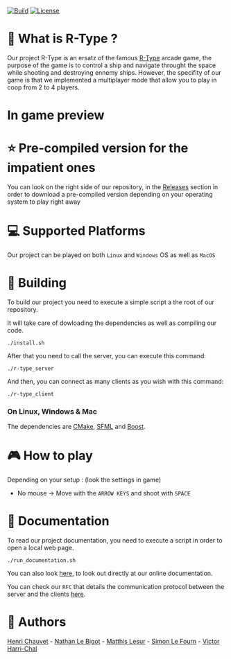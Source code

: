 [![Build](https://img.shields.io/github/workflow/status/JohanCDev/Bomberman/Build)](https://github.com/VictorHarri-Chal/R-Type/actions/workflows/build.yml)
[![License](https://img.shields.io/github/license/VictorHarri-Chal/R-Type)](https://github.com/VictorHarri-Chal/R-Type)

# :rocket:  What is R-Type ?
Our project R-Type is an ersatz of the famous [R-Type](https://www.youtube.com/watch?v=2xAX6XTzpg0) arcade game, the purpose of the game is to control a ship and navigate throught the space while shooting and destroying ennemy ships.
However, the specifity of our game is that we implemented a multiplayer mode that allow you to play in coop from 2 to 4 players.

# In game preview

# :star:  Pre-compiled version for the impatient ones
You can look on the right side of our repository, in the [Releases](https://github.com/VictorHarri-Chal/R-Type/releases) section in order to download a pre-compiled version depending on your operating system to play right away

# :computer:  Supported Platforms
Our project can be played on both ```Linux``` and ```Windows``` OS as well as ```MacOS```

# :hammer:  Building
To build our project you need to execute a simple script a the root of our repository.

It will take care of dowloading the dependencies as well as compiling our code.

```./install.sh```

After that you need to call the server, you can execute this command: 

```./r-type_server```

And then, you can connect as many clients as you wish with this command:

```./r-type_client```

### On Linux, Windows & Mac
The dependencies are [CMake](https://cmake.org/), [SFML](https://www.sfml-dev.org/index-fr.php) and [Boost](https://boost.org).

# :video_game:  How to play
Depending on your setup : (look the settings in game)

  - No mouse -> Move with the ```ARROW KEYS``` and shoot with ```SPACE```

# :page_with_curl:  Documentation
To read our project documentation, you need to execute a script in order to open a local web page.

```./run_documentation.sh```

You can also look [here](https://victorharri-chal.github.io/R-Type/), to look out directly at our online documentation.

You can check our ```RFC``` that details the communication protocol between the server and the clients [here](https://simonlefourn.notion.site/Network-db4461454b9d44e78efc64aecb0cddb7).

# :dancers:  Authors
[Henri Chauvet](https://github.com/H-chauvet) - [Nathan Le Bigot](https://github.com/nlbxyz) - [Matthis Lesur](https://github.com/tistech0) - [Simon Le Fourn](https://github.com/simlf) - [Victor Harri-Chal](https://github.com/VictorHarri-Chal)
